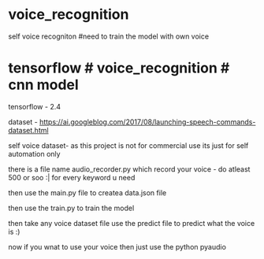 # voice_recognition
self voice recogniton #need to train the model with own voice

# tensorflow # voice_recognition # cnn model 

tensorflow - 2.4

dataset - https://ai.googleblog.com/2017/08/launching-speech-commands-dataset.html

self voice dataset- as this project is not for commercial use its just for self automation only

there is a file name audio_recorder.py which record your voice - do atleast 500 or soo :| for every keyword u need

then use the main.py file to createa data.json file

then use the train.py to train the model 

then take any voice dataset file use the predict file to predict what the voice is :)

now if you wnat to use your voice then just use the python pyaudio 




